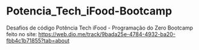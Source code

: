 # Potencia_Tech_iFood-Bootcamp
Desafios de código
Potência Tech iFood - Programação do Zero
Bootcamp feito no site: https://web.dio.me/track/9bada25e-4784-4932-ba20-fbb4c1b71855?tab=about

